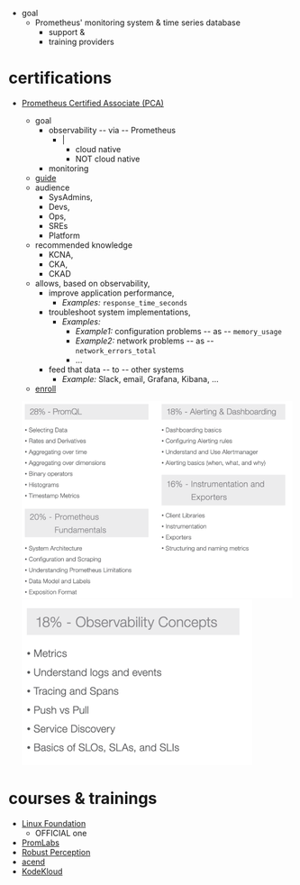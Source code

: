 * goal
  * Prometheus' monitoring system & time series database
    * support &
    * training providers 

# certifications
* [Prometheus Certified Associate (PCA)](https://www.cncf.io/training/certification/pca/)
  * goal
    * observability -- via -- Prometheus 
      * |
        * cloud native
        * NOT cloud native
    * monitoring
  * [guide](https://github.com/cncf/curriculum/blob/master/PCA_Curriculum.pdf)
  * audience
    * SysAdmins,
    * Devs,
    * Ops,
    * SREs
    * Platform
  * recommended knowledge
    * KCNA, 
    * CKA,
    * CKAD
  * allows, based on observability,
    * improve application performance,
      * _Examples:_ `response_time_seconds`
    * troubleshoot system implementations,
      * _Examples:_ 
        * _Example1:_ configuration problems -- as -- `memory_usage`
        * _Example2:_ network problems -- as -- `network_errors_total`
        * ...
    * feed that data -- to -- other systems
      * _Example:_ Slack, email, Grafana, Kibana, ...
  * [enroll](https://training.linuxfoundation.org/certification/prometheus-certified-associate/?ajs_aid=d1fa7bfe-9981-47cf-ae51-ffd559949ed1)
  
  ![](pca-topics1.png)
  ![](pca-topics2.png)

# courses & trainings
* [Linux Foundation](https://training.linuxfoundation.org/training/monitoring-systems-and-services-with-prometheus-lfs241/)
  * OFFICIAL one
* [PromLabs](https://training.promlabs.com/)
* [Robust Perception](https://training.robustperception.io/)
* [acend](https://acend.ch/en/trainings/prometheus/)
* [KodeKloud](https://kodekloud.com/courses/prometheus-certified-associate-pca/)

